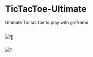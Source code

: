 # TicTacToe-Ultimate
Ultimate Tic tac toe to play with girlfriend

![1](https://dl.dropboxusercontent.com/u/2001692/imagesshelf/TicTacToeExtreme/1.png)
---
![2](https://dl.dropboxusercontent.com/u/2001692/imagesshelf/TicTacToeExtreme/2.png)
